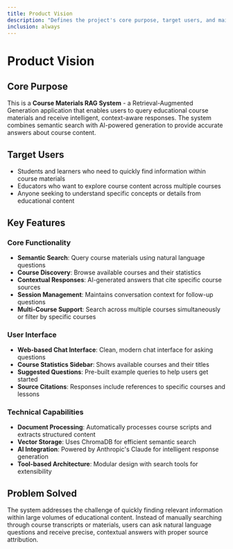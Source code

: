 ```yaml
---
title: Product Vision
description: "Defines the project's core purpose, target users, and main features."
inclusion: always
---
```


# Product Vision

## Core Purpose
This is a **Course Materials RAG System** - a Retrieval-Augmented Generation application that enables users to query educational course materials and receive intelligent, context-aware responses. The system combines semantic search with AI-powered generation to provide accurate answers about course content.

## Target Users
- Students and learners who need to quickly find information within course materials
- Educators who want to explore course content across multiple courses
- Anyone seeking to understand specific concepts or details from educational content

## Key Features

### Core Functionality
- **Semantic Search**: Query course materials using natural language questions
- **Course Discovery**: Browse available courses and their statistics
- **Contextual Responses**: AI-generated answers that cite specific course sources
- **Session Management**: Maintains conversation context for follow-up questions
- **Multi-Course Support**: Search across multiple courses simultaneously or filter by specific courses

### User Interface
- **Web-based Chat Interface**: Clean, modern chat interface for asking questions
- **Course Statistics Sidebar**: Shows available courses and their titles
- **Suggested Questions**: Pre-built example queries to help users get started
- **Source Citations**: Responses include references to specific courses and lessons

### Technical Capabilities
- **Document Processing**: Automatically processes course scripts and extracts structured content
- **Vector Storage**: Uses ChromaDB for efficient semantic search
- **AI Integration**: Powered by Anthropic's Claude for intelligent response generation
- **Tool-based Architecture**: Modular design with search tools for extensibility

## Problem Solved
The system addresses the challenge of quickly finding relevant information within large volumes of educational content. Instead of manually searching through course transcripts or materials, users can ask natural language questions and receive precise, contextual answers with proper source attribution.